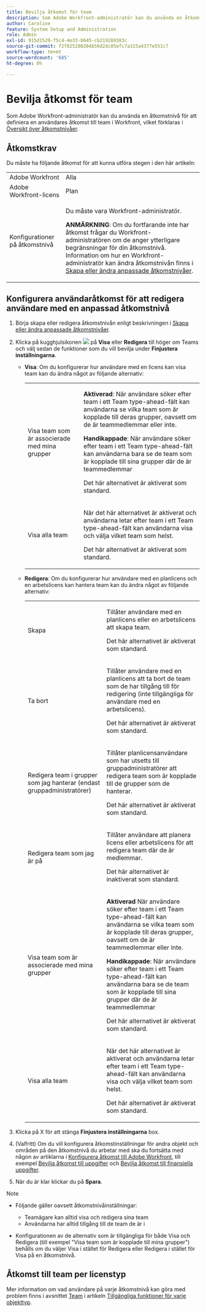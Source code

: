 ```yaml
---
title: Bevilja åtkomst för team
description: Som Adobe Workfront-administratör kan du använda en åtkomstnivå för att definiera en användares åtkomst till team i Workfront
author: Caroline
feature: System Setup and Administration
role: Admin
exl-id: 915d1520-f5c4-4e33-b645-cb219289383c
source-git-commit: f2f825280204b56d2dc85efc7a315a4377e551c7
workflow-type: tm+mt
source-wordcount: '685'
ht-degree: 0%

---
```


# Bevilja åtkomst för team

Som Adobe Workfront-administratör kan du använda en åtkomstnivå för att definiera en användares åtkomst till team i Workfront, vilket förklaras i [Översikt över åtkomstnivåer](../../../administration-and-setup/add-users/access-levels-and-object-permissions/access-levels-overview.md).

## Åtkomstkrav

Du måste ha följande åtkomst för att kunna utföra stegen i den här artikeln:

<table style="table-layout:auto"> 
 <col> 
 <col> 
 <tbody> 
  <tr> 
   <td role="rowheader">Adobe Workfront</td> 
   <td>Alla</td> 
  </tr> 
  <tr> 
   <td role="rowheader">Adobe Workfront-licens</td> 
   <td>Plan</td> 
  </tr> 
  <tr> 
   <td role="rowheader">Konfigurationer på åtkomstnivå</td> 
   <td> <p>Du måste vara Workfront-administratör.</p> <p><b>ANMÄRKNING</b>: Om du fortfarande inte har åtkomst frågar du Workfront-administratören om de anger ytterligare begränsningar för din åtkomstnivå. Information om hur en Workfront-administratör kan ändra åtkomstnivån finns i <a href="../../../administration-and-setup/add-users/configure-and-grant-access/create-modify-access-levels.md" class="MCXref xref" data-mc-variable-override="">Skapa eller ändra anpassade åtkomstnivåer</a>.</p> </td> 
  </tr> 
 </tbody> 
</table>

## Konfigurera användaråtkomst för att redigera användare med en anpassad åtkomstnivå

1. Börja skapa eller redigera åtkomstnivån enligt beskrivningen i [Skapa eller ändra anpassade åtkomstnivåer](../../../administration-and-setup/add-users/configure-and-grant-access/create-modify-access-levels.md).
1. Klicka på kugghjulsikonen ![](assets/gear-icon-settings.png) på **Visa** eller **Redigera** till höger om Teams och välj sedan de funktioner som du vill bevilja under **Finjustera inställningarna**.

   * **Visa**: Om du konfigurerar hur användare med en licens kan visa team kan du ändra något av följande alternativ:

      <table style="table-layout:auto">
       <col>
       <col>
       <tbody>
        <tr>
         <td role="rowheader">Visa team som är associerade med mina grupper</td>
         <td>
          <p><b>Aktiverad</b>: När användare söker efter team i ett Team type-ahead-fält kan användarna se vilka team som är kopplade till deras grupper, oavsett om de är teammedlemmar eller inte. </p>
          <p><b>Handikappade</b>: När användare söker efter team i ett Team type-ahead-fält kan användarna bara se de team som är kopplade till sina grupper där de är teammedlemmar</p><p>Det här alternativet är aktiverat som standard.</p>
          </td>
        </tr>
        <tr>
         <td role="rowheader">Visa alla team</td>
         <td><p>När det här alternativet är aktiverat och användarna letar efter team i ett Team type-ahead-fält kan användarna visa och välja vilket team som helst.</p><p>Det här alternativet är aktiverat som standard. </p></td>
        </tr>
       </tbody>
      </table>

   * **Redigera**: Om du konfigurerar hur användare med en planlicens och en arbetslicens kan hantera team kan du ändra något av följande alternativ:

      <table style="table-layout:auto">
       <col>
       <col>
       <tbody>
        <tr>
         <td role="rowheader">Skapa</td>
         <td><p>Tillåter användare med en planlicens eller en arbetslicens att skapa team.</p><p>Det här alternativet är aktiverat som standard.</p></td>
        </tr>
        <tr>
         <td role="rowheader">Ta bort</td>
         <td><p> Tillåter användare med en planlicens att ta bort de team som de har tillgång till för redigering (inte tillgängliga för användare med en arbetslicens).</p><p>Det här alternativet är aktiverat som standard.</p></td>
        </tr>
        <tr>
         <td role="rowheader">Redigera team i grupper som jag hanterar (endast gruppadministratörer)</td>
         <td><p>Tillåter planlicensanvändare som har utsetts till gruppadministratörer att redigera team som är kopplade till de grupper som de hanterar.</p><p>Det här alternativet är aktiverat som standard.</p></td>
        </tr>
        <tr>
         <td role="rowheader">Redigera team som jag är på</td>
         <td><p>Tillåter användare att planera licens eller arbetslicens för att redigera team där de är medlemmar.</p><p>Det här alternativet är inaktiverat som standard.</p></td>
        </tr>
        <tr>
         <td role="rowheader">Visa team som är associerade med mina grupper</td>
         <td>
         <p><b>Aktiverad</b> När användare söker efter team i ett Team type-ahead-fält kan användarna se vilka team som är kopplade till deras grupper, oavsett om de är teammedlemmar eller inte. </p>
         <p><b>Handikappade</b>: När användare söker efter team i ett Team type-ahead-fält kan användarna bara se de team som är kopplade till sina grupper där de är teammedlemmar</p><p>Det här alternativet är aktiverat som standard.</p>
         </td>
        </tr>
        <tr>
         <td role="rowheader">Visa alla team</td>
         <td><p>När det här alternativet är aktiverat och användarna letar efter team i ett Team type-ahead-fält kan användarna visa och välja vilket team som helst.</p><p>Det här alternativet är aktiverat som standard. </p></td>
        </tr>
       </tbody>
      </table>

1. Klicka på X för att stänga **Finjustera inställningarna** box.
1. (Valfritt) Om du vill konfigurera åtkomstinställningar för andra objekt och områden på den åtkomstnivå du arbetar med ska du fortsätta med någon av artiklarna i [Konfigurera åtkomst till Adobe Workfront](../../../administration-and-setup/add-users/configure-and-grant-access/configure-access.md), till exempel [Bevilja åtkomst till uppgifter](../../../administration-and-setup/add-users/configure-and-grant-access/grant-access-tasks.md) och [Bevilja åtkomst till finansiella uppgifter](../../../administration-and-setup/add-users/configure-and-grant-access/grant-access-financial.md).
1. När du är klar klickar du på **Spara**.

>[!NOTE]
>
>* Följande gäller oavsett åtkomstnivåinställningar:
   >
   >   * Teamägare kan alltid visa och redigera sina team
   >   * Användarna har alltid tillgång till de team de är i
>
* Konfigurationen av de alternativ som är tillgängliga för både Visa och Redigera (till exempel &quot;Visa team som är kopplade till mina grupper&quot;) behålls om du väljer Visa i stället för Redigera eller Redigera i stället för Visa på en åtkomstnivå.
>


## Åtkomst till team per licenstyp

Mer information om vad användare på varje åtkomstnivå kan göra med problem finns i avsnittet [Team](../../../administration-and-setup/add-users/access-levels-and-object-permissions/functionality-available-for-each-object-type.md#teams) i artikeln [Tillgängliga funktioner för varje objekttyp](../../../administration-and-setup/add-users/access-levels-and-object-permissions/functionality-available-for-each-object-type.md).
